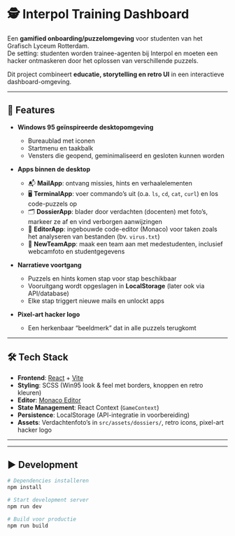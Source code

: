 # 🕵️ Interpol Training Dashboard

Een **gamified onboarding/puzzelomgeving** voor studenten van het Grafisch Lyceum Rotterdam.  
De setting: studenten worden trainee-agenten bij Interpol en moeten een hacker ontmaskeren door het oplossen van verschillende puzzels.  

Dit project combineert **educatie, storytelling en retro UI** in een interactieve dashboard-omgeving.

---

## 🚀 Features

- **Windows 95 geïnspireerde desktopomgeving**
  - Bureaublad met iconen  
  - Startmenu en taakbalk  
  - Vensters die geopend, geminimaliseerd en gesloten kunnen worden  

- **Apps binnen de desktop**
  - 📬 **MailApp**: ontvang missies, hints en verhaalelementen  
  - 🖥️ **TerminalApp**: voer commando’s uit (o.a. `ls`, `cd`, `cat`, `curl`) en los code-puzzels op  
  - 🗂️ **DossierApp**: blader door verdachten (docenten) met foto’s, markeer ze af en vind verborgen aanwijzingen  
  - 📝 **EditorApp**: ingebouwde code-editor (Monaco) voor taken zoals het analyseren van bestanden (bv. `virus.txt`)  
  - 👥 **NewTeamApp**: maak een team aan met medestudenten, inclusief webcamfoto en studentgegevens  

- **Narratieve voortgang**
  - Puzzels en hints komen stap voor stap beschikbaar  
  - Vooruitgang wordt opgeslagen in **LocalStorage** (later ook via API/database)  
  - Elke stap triggert nieuwe mails en unlockt apps  

- **Pixel-art hacker logo**
  - Een herkenbaar “beeldmerk” dat in alle puzzels terugkomt  

---

## 🛠️ Tech Stack

- **Frontend**: [React](https://react.dev/) + [Vite](https://vitejs.dev/)  
- **Styling**: SCSS (Win95 look & feel met borders, knoppen en retro kleuren)  
- **Editor**: [Monaco Editor](https://microsoft.github.io/monaco-editor/)  
- **State Management**: React Context (`GameContext`)  
- **Persistence**: LocalStorage (API-integratie in voorbereiding)  
- **Assets**: Verdachtenfoto’s in `src/assets/dossiers/`, retro icons, pixel-art hacker logo  

---

---

## ▶️ Development

```bash
# Dependencies installeren
npm install

# Start development server
npm run dev

# Build voor productie
npm run build